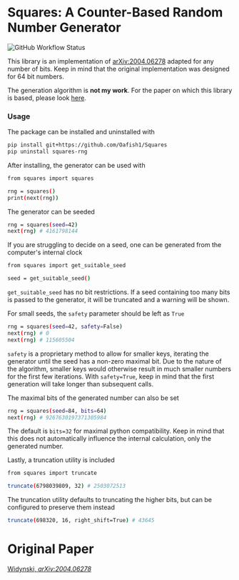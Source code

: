 # Squares: A Counter-Based Random Number Generator

![GitHub Workflow Status](https://img.shields.io/github/workflow/status/Oafish1/Squares/Build%20and%20Test?label=tests&style=plastic)

This library is an implementation of [arXiv:2004.06278](https://arxiv.org/abs/2004.06278) adapted for any number of bits.  Keep in mind that the original implementation was designed for 64 bit numbers.

The generation algorithm is **not my work**.  For the paper on which this library is based, please look [here](https://arxiv.org/abs/2004.06278).

### Usage

The package can be installed and uninstalled with
```bash
pip install git+https://github.com/Oafish1/Squares
pip uninstall squares-rng
```

After installing, the generator can be used with
```bash
from squares import squares

rng = squares()
print(next(rng))
```

The generator can be seeded
```bash
rng = squares(seed=42)
next(rng) # 4161798144
```

If you are struggling to decide on a seed, one can be generated from the computer's internal clock
```bash
from squares import get_suitable_seed

seed = get_suitable_seed()
```

`get_suitable_seed` has no bit restrictions.  If a seed containing too many bits is passed to the generator, it will be truncated and a warning will be shown.

For small seeds, the `safety` parameter should be left as `True`
```bash
rng = squares(seed=42, safety=False)
next(rng) # 0
next(rng) # 115605504
```

`safety` is a proprietary method to allow for smaller keys, iterating the generator until the seed has a non-zero maximal bit.  Due to the nature of the algorithm, smaller keys would otherwise result in much smaller numbers for the first few iterations.  With `safety=True`, keep in mind that the first generation will take longer than subsequent calls.

The maximal bits of the generated number can also be set
```bash
rng = squares(seed=84, bits=64)
next(rng) # 9267630197371305984
```

The default is `bits=32` for maximal python compatibility.  Keep in mind that this does not automatically influence the internal calculation, only the generated number.

Lastly, a truncation utility is included
```bash
from squares import truncate

truncate(6798039809, 32) # 2503072513
```

The truncation utility defaults to truncating the higher bits, but can be configured to preserve them instead
```bash
truncate(698320, 16, right_shift=True) # 43645
```

# Original Paper

[Widynski, *arXiv:2004.06278*](https://arxiv.org/abs/2004.06278)
